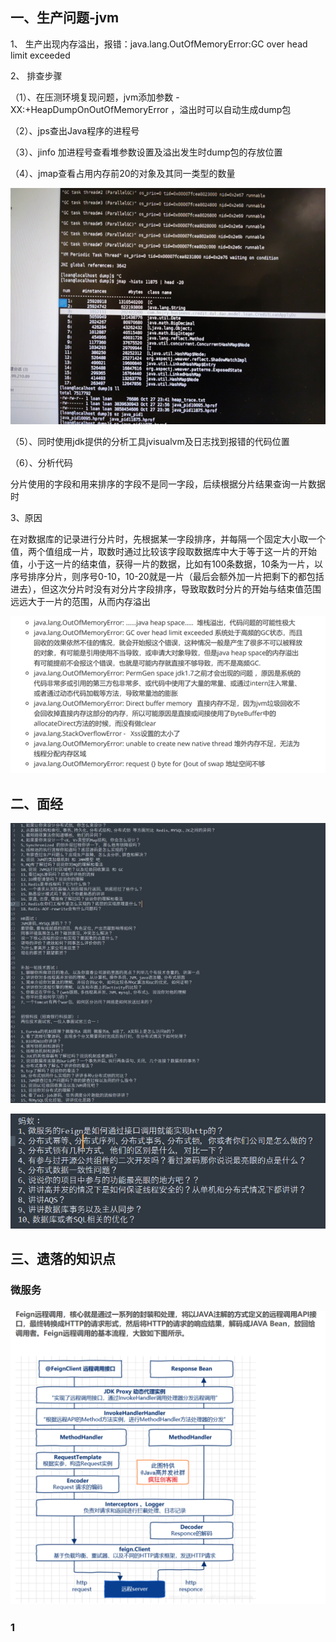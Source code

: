 ## 一、生产问题-jvm

1、 生产出现内存溢出，报错：java.lang.OutOfMemoryError:GC over head limit exceeded

2、 排查步骤

（1）、在压测环境复现问题，jvm添加参数 -XX:+HeapDumpOnOutOfMemoryError ，溢出时可以自动生成dump包

（2）、jps查出Java程序的进程号

（3）、jinfo 加进程号查看堆参数设置及溢出发生时dump包的存放位置

（4）、jmap查看占用内存前20的对象及其同一类型的数量

<img src="问题记录.assets/image-20211128144313931.png" alt="image-20211128144313931" style="zoom:150%;" />

（5）、同时使用jdk提供的分析工具jvisualvm及日志找到报错的代码位置

（6）、分析代码

分片使用的字段和用来排序的字段不是同一字段，后续根据分片结果查询一片数据时

3、原因

​    在对数据库的记录进行分片时，先根据某一字段排序，并每隔一个固定大小取一个值，两个值组成一片，取数时通过比较该字段取数据库中大于等于这一片的开始值，小于这一片的结束值，获得一片的数据，比如有100条数据，10条为一片，以序号排序分片，则序号0-10，10-20就是一片（最后会额外加一片把剩下的都包括进去），但这次分片时没有对分片字段排序，导致取数时分片的开始与结束值范围远远大于一片的范围，从而内存溢出

![image-20211128144515631](问题记录.assets/image-20211128144515631.png)



## 二、面经

![f18fa966fd8a0c6921938fd7e80db60](问题记录.assets/f18fa966fd8a0c6921938fd7e80db60-16380820178164.png)

![c1609591542f40b7ada51fab8090128](问题记录.assets/c1609591542f40b7ada51fab8090128.png)

## 三、遗落的知识点

### 微服务

### ![8ccd568ed399d451e803bff63536dac](问题记录.assets/8ccd568ed399d451e803bff63536dac.png)













### 1

